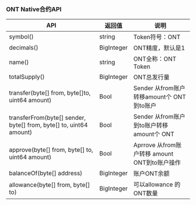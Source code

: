 ### ONT Native合约API


| API                                                          | 返回值 | 说明                                          |
| ------------------------------------------------------------ | ------ | --------------------------------------------- |
| symbol()                                                     | string | Token符号：ONT                             |
| decimals()                                                   | BigInteger    | ONT精度，默认是1                              |
| name()                                                       | string | ONT全称：ONT Token                            |
| totalSupply()                                                | BigInteger    | ONT总发行量                            |
| transfer(byte[] from,  byte[]to, uint64 amount)                | Bool   | Sender 从from账户转移amount个 ONT到to账户 |
| transferFrom(byte[] sender, byte[] from, byte[] to, uint64 amount) | Bool   | Sender 从from账户到to账户转移amount个 ONT     |
| approve(byte[] from, byte[] to,  uint64 amount)                | Bool   | Aprrove 从from账户转移 amount ONT到to账户操作 |
| balanceOf(byte[] address)                                     | BigInteger    | 账户ONT余额                                   |
| allowance(byte[] from, byte[] to) | BigInteger | 可以allowance 的ONT数量 |
